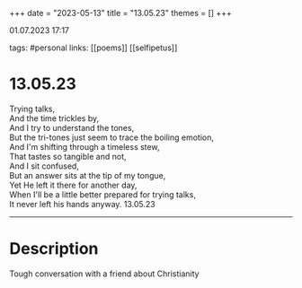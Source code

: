 +++
date = "2023-05-13"
title = "13.05.23"
themes = []
+++

01.07.2023 17:17

tags: #personal
links: [[poems]] [[selfipetus]]

# 13.05.23
Trying talks,  
And the time trickles by,  
And I try to understand the tones,  
But the tri-tones just seem to trace the boiling emotion,  
And I'm shifting through a timeless stew,  
That tastes so tangible and not,  
And I sit confused,  
But an answer sits at the tip of my tongue,  
Yet He left it there for another day,  
When I'll be a little better prepared for trying talks,  
It never left his hands anyway.
13.05.23

---
# Description
Tough conversation with a friend about Christianity